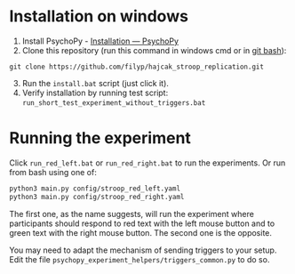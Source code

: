 # Installation on windows

1. Install PsychoPy - [Installation — PsychoPy](https://www.psychopy.org/download.html)
2. Clone this repository (run this command in windows cmd or in [git bash](https://git-scm.com/downloads)):
```
git clone https://github.com/filyp/hajcak_stroop_replication.git
```
3. Run the `install.bat` script (just click it).
4. Verify installation by running test script: `run_short_test_experiment_without_triggers.bat`

# Running the experiment

Click `run_red_left.bat` or `run_red_right.bat` to run the experiments. Or run from bash using one of:
```bash
python3 main.py config/stroop_red_left.yaml
python3 main.py config/stroop_red_right.yaml
```

The first one, as the name suggests, will run the experiment where participants should respond to red text with the left mouse button and to green text with the right mouse button. The second one is the opposite.

You may need to adapt the mechanism of sending triggers to your setup. Edit the file `psychopy_experiment_helpers/triggers_common.py` to do so.
